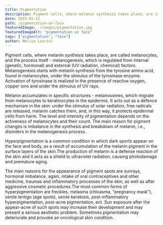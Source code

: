 ```yaml
---
title: Pigmentation
description: Pigment cells, where melanin synthesis takes place, are called melanocytes, and the process itself
date: 2021-01-12
path: /pigmentation-on-face
featuredImage: ./images/pigmentation.jpg
featuredImageAlt: "pigmentation on face"
tags: ["pigmentation", "face"]
author: Melisa Laurini
---
```


Pigment cells, where melanin synthesis takes place, are called melanocytes, and the process itself - melanogenesis, which is regulated from internal (genetic, hormonal) and external (UV radiation, chemical) factors. Melanogenesis starts with melanin synthesis from the tyrosine amino acid, found in melanocytes, under the stimulus of the tyrosinase enzyme. Activation of tyrosinase is realized in the presence of reactive oxygen, copper ions and under the stimulus of UV rays.

Melanin accumulates in specific structures - melanosomes, which migrate from melanocytes to keratinocytes in the epidermis. It acts out as a defence mechanism in the skin: under the stimulus of solar radiation, free radicals are released, melanin catches them, and, in this way, it protects epidermal cells from harm. The level and intensity of pigmentation depends on the activeness of melanocytes and their count. The main reason for pigment changes is imbalance in the synthesis and breakdown of melanin, i.e., disorders in the melanogenesis process.

Hyperpigmentation is a common condition in which dark sports appear on the face and body, as a result of accumulation of the melanin pigment in the surface layers of the skin.The production of melanin is a defense reaction of the skin and it acts as a shield to ultraviolet radiation, causing photodamage and premature aging.

The main reasons for the appearance of pigment spots are sunrays, hormonal imbalance, again, intake of oral contraceptives and other medicine, traumas and inflammatory processes of the skin, as well as after aggressive cosmetic procedures.The most common forms of hyperpigmentation are freckles, melasma (chloasma, “pregnancy mask”), senile lentigo (age spots), senile keratosis, post-inflammatory hyperpigmentation, post-acne pigmentation, ect. Sun exposure after the appear-acne of such spots may increase their development and may present a serious aesthetic problem. Sometimes pigmentation may deteriorate and provoke an oncological skin condition.
